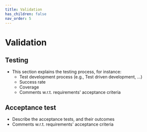 ```yaml
---
title: Validation
has_children: false
nav_order: 5
---
```


# Validation

## Testing

- This section explains the testing process, for instance:
    - Test development process (e.g., Test driven development, ...)
    - Success rate
    - Coverage
    - Comments w.r.t. requirements' acceptance criteria

## Acceptance test
- Describe the acceptance tests, and their outcomes
- Comments w.r.t. requirements' acceptance criteria

